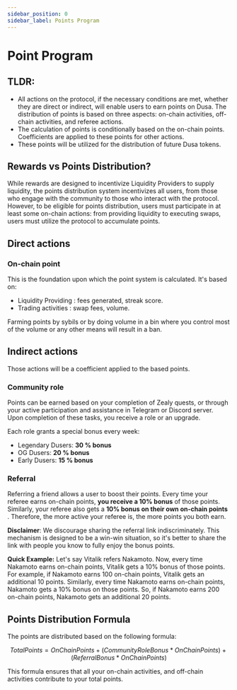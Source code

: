 ```yaml
---
sidebar_position: 0
sidebar_label: Points Program
---
```


# Point Program

## TLDR:

- All actions on the protocol, if the necessary conditions are met, whether they are direct or indirect, will enable users to earn points on Dusa. The distribution of points is based on three aspects: on-chain activities, off-chain activities, and referee actions.
- The calculation of points is conditionally based on the on-chain points. Coefficients are applied to these points for other actions.
- These points will be utilized for the distribution of future Dusa tokens.

## Rewards vs Points Distribution?

While rewards are designed to incentivize Liquidity Providers to supply liquidity, the points distribution system incentivizes all users, from those who engage with the community to those who interact with the protocol. However, to be eligible for points distribution, users must participate in at least some on-chain actions: from providing liquidity to executing swaps, users must utilize the protocol to accumulate points.

## Direct actions

### On-chain point

This is the foundation upon which the point system is calculated. It's based on:

- Liquidity Providing : fees generated, streak score.
- Trading activities : swap fees, volume.

Farming points by sybils or by doing volume in a bin where you control most of the volume or any other means will result in a ban.

## Indirect actions

Those actions will be a coefficient applied to the based points.

### Community role

Points can be earned based on your completion of Zealy quests, or through your active participation and assistance in Telegram or Discord server. Upon completion of these tasks, you receive a role or an upgrade.

Each role grants a special bonus every week:

- Legendary Dusers: **30 % bonus**
- OG Dusers: **20 % bonus**
- Early Dusers: **15 % bonus**

### Referral

Referring a friend allows a user to boost their points. Every time your referee earns on-chain points, **you receive a 10% bonus** of those points. Similarly, your referee also gets a **10% bonus on their own on-chain points** . Therefore, the more active your referee is, the more points you both earn.

**Disclaimer**: We discourage sharing the referral link indiscriminately. This mechanism is designed to be a win-win situation, so it's better to share the link with people you know to fully enjoy the bonus points.

**Quick Example:**
Let's say Vitalik refers Nakamoto. Now, every time Nakamoto earns on-chain points, Vitalik gets a 10% bonus of those points. For example, if Nakamoto earns 100 on-chain points, Vitalik gets an additional 10 points. Similarly, every time Nakamoto earns on-chain points, Nakamoto gets a 10% bonus on those points. So, if Nakamoto earns 200 on-chain points, Nakamoto gets an additional 20 points.

## Points Distribution Formula

The points are distributed based on the following formula:

$$
Total Points = On Chain Points + (Community Role Bonus * On Chain Points) + (Referral Bonus * On Chain Points)
$$

This formula ensures that all your on-chain activities, and off-chain activities contribute to your total points.